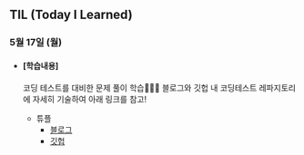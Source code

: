 ## TIL (Today I Learned)

### 5월 17일 (월)

- #### [학습내용]
  
  코딩 테스트를 대비한 문제 풀이 학습🧑🏻‍💻
  블로그와 깃헙 내 코딩테스트 레파지토리에 자세히 기술하여 아래 링크를 참고!
  
  - 튜플
    - [블로그](https://green1229.tistory.com/113)
    - [깃헙](https://github.com/GREENOVER/CodingTest/tree/main/튜플)

